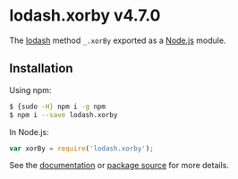 # lodash.xorby v4.7.0

The [lodash](https://lodash.com/) method `_.xorBy` exported as a [Node.js](https://nodejs.org/) module.

## Installation

Using npm:
```bash
$ {sudo -H} npm i -g npm
$ npm i --save lodash.xorby
```

In Node.js:
```js
var xorBy = require('lodash.xorby');
```

See the [documentation](https://lodash.com/docs#xorBy) or [package source](https://github.com/lodash/lodash/blob/4.7.0-npm-packages/lodash.xorby) for more details.
